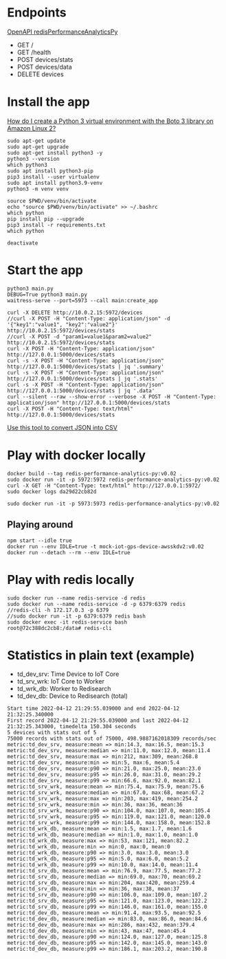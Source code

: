 
# Endpoints

[OpenAPI redisPerformanceAnalyticsPy](https://app.swaggerhub.com/apis/LaFleet/redisPerformanceAnalyticsPy/0.1)

* GET /
* GET /health
* POST devices/stats
* POST devices/data
* DELETE devices

  
# Install the app

[How do I create a Python 3 virtual environment with the Boto 3 library on Amazon Linux 2?](https://aws.amazon.com/premiumsupport/knowledge-center/ec2-linux-python3-boto3/)
```
sudo apt-get update
sudo apt-get upgrade
sudo apt-get install python3 -y
python3 --version
which python3
sudo apt install python3-pip
pip3 install --user virtualenv
sudo apt install python3.9-venv
python3 -m venv venv

source $PWD/venv/bin/activate
echo "source $PWD/venv/bin/activate" >> ~/.bashrc
which python
pip install pip --upgrade
pip3 install -r requirements.txt
which python
```

```
deactivate
```

# Start the app

```
python3 main.py
DEBUG=True python3 main.py
waitress-serve --port=5973 --call main:create_app
```

```
curl -X DELETE http://10.0.2.15:5972/devices
//curl -X POST -H "Content-Type: application/json" -d '{"key1":"value1", "key2":"value2"}' http://10.0.2.15:5972/devices/stats
//curl -X POST -d "param1=value1&param2=value2" http://10.0.2.15:5972/devices/stats
curl -X POST -H "Content-Type: application/json" http://127.0.0.1:5000/devices/stats
curl -s -X POST -H "Content-Type: application/json" http://127.0.0.1:5000/devices/stats | jq '.summary'
curl -s -X POST -H "Content-Type: application/json" http://127.0.0.1:5000/devices/stats | jq '.stats'
curl -s -X POST -H "Content-Type: application/json" http://127.0.0.1:5000/devices/stats | jq '.data'
curl --silent --raw --show-error --verbose -X POST -H "Content-Type: application/json" http://127.0.0.1:5000/devices/stats
curl -X POST -H "Content-Type: text/html" http://127.0.0.1:5000/devices/stats
```

[Use this tool to convert JSON into CSV](http://convertcsv.com/json-to-csv.htm)


# Play with docker locally

```
docker build --tag redis-performance-analytics-py:v0.02 .
sudo docker run -it -p 5972:5972 redis-performance-analytics-py:v0.02
curl -X GET -H "Content-Type: text/html" http://127.0.0.1:5972/
sudo docker logs da29d22cb82d

sudo docker run -it -p 5973:5973 redis-performance-analytics-py:v0.02
```

## Playing around

```
npm start --idle true
docker run --env IDLE=true -t mock-iot-gps-device-awsskdv2:v0.02
docker run --detach --rm --env IDLE=true
```

# Play with redis locally

```
sudo docker run --name redis-service -d redis
sudo docker run --name redis-service -d -p 6379:6379 redis
//redis-cli -h 172.17.0.3 -p 6379
//sudo docker run -it -p 6379:6379 redis bash
sudo docker exec -it redis-service bash
root@72c388dc2cb8:/data# redis-cli
```

# Statistics in plain text (example)
  
- td_dev_srv: Time Device to IoT Core  
- td_srv_wrk: IoT Core to Worker  
- td_wrk_db: Worker to Redisearch  
- td_dev_db: Device to Redisearch (total)  

```
Start time 2022-04-12 21:29:55.039000 and end 2022-04-12 21:32:25.340000
First record 2022-04-12 21:29:55.039000 and last 2022-04-12 21:32:25.343000, timedelta 150.304 seconds
5 devices with stats out of 5
75000 records with stats out of 75000, 498.9887162018309 records/sec
metric:td_dev_srv, measure:mean => min:14.3, max:16.5, mean:15.3
metric:td_dev_srv, measure:median => min:11.0, max:12.0, mean:11.4
metric:td_dev_srv, measure:max => min:212, max:309, mean:268.8
metric:td_dev_srv, measure:min => min:5, max:6, mean:5.4
metric:td_dev_srv, measure:p90 => min:21.0, max:25.0, mean:23.0
metric:td_dev_srv, measure:p95 => min:26.0, max:31.0, mean:29.2
metric:td_dev_srv, measure:p99 => min:66.6, max:92.0, mean:82.1
metric:td_srv_wrk, measure:mean => min:75.4, max:75.9, mean:75.6
metric:td_srv_wrk, measure:median => min:67.0, max:68, mean:67.2
metric:td_srv_wrk, measure:max => min:203, max:419, mean:254.2
metric:td_srv_wrk, measure:min => min:36, max:36, mean:36
metric:td_srv_wrk, measure:p90 => min:104.0, max:107.0, mean:105.4
metric:td_srv_wrk, measure:p95 => min:119.0, max:121.0, mean:120.0
metric:td_srv_wrk, measure:p99 => min:144.0, max:158.0, mean:152.8
metric:td_wrk_db, measure:mean => min:1.5, max:1.7, mean:1.6
metric:td_wrk_db, measure:median => min:1.0, max:1.0, mean:1.0
metric:td_wrk_db, measure:max => min:53, max:121, mean:82.2
metric:td_wrk_db, measure:min => min:0, max:0, mean:0
metric:td_wrk_db, measure:p90 => min:3.0, max:3.0, mean:3.0
metric:td_wrk_db, measure:p95 => min:5.0, max:6.0, mean:5.2
metric:td_wrk_db, measure:p99 => min:10.0, max:14.0, mean:11.4
metric:td_srv_db, measure:mean => min:76.9, max:77.5, mean:77.2
metric:td_srv_db, measure:median => min:69.0, max:70, mean:69.2
metric:td_srv_db, measure:max => min:204, max:420, mean:259.4
metric:td_srv_db, measure:min => min:36, max:38, mean:37
metric:td_srv_db, measure:p90 => min:106.0, max:109.0, mean:107.2
metric:td_srv_db, measure:p95 => min:121.0, max:123.0, mean:122.2
metric:td_srv_db, measure:p99 => min:146.0, max:161.0, mean:155.0
metric:td_dev_db, measure:mean => min:91.4, max:93.5, mean:92.5
metric:td_dev_db, measure:median => min:83.0, max:86.0, mean:84.6
metric:td_dev_db, measure:max => min:286, max:432, mean:379.4
metric:td_dev_db, measure:min => min:43, max:47, mean:45.4
metric:td_dev_db, measure:p90 => min:124.0, max:127.0, mean:125.8
metric:td_dev_db, measure:p95 => min:142.0, max:145.0, mean:143.0
metric:td_dev_db, measure:p99 => min:186.1, max:203.2, mean:190.8
```
